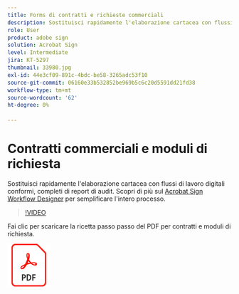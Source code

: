 ```yaml
---
title: Forms di contratti e richieste commerciali
description: Sostituisci rapidamente l'elaborazione cartacea con flussi di lavoro digitali conformi, completi di report di audit
role: User
product: adobe sign
solution: Acrobat Sign
level: Intermediate
jira: KT-5297
thumbnail: 33980.jpg
exl-id: 44e3cf09-891c-4bdc-be58-3265adc53f10
source-git-commit: 06160e33b532852be969b5c6c20d5591dd21fd38
workflow-type: tm+mt
source-wordcount: '62'
ht-degree: 0%

---
```


# Contratti commerciali e moduli di richiesta

Sostituisci rapidamente l&#39;elaborazione cartacea con flussi di lavoro digitali conformi, completi di report di audit. Scopri di più sul [Acrobat Sign Workflow Designer](../admin/building-a-custom-workflow.md) per semplificare l&#39;intero processo.

>[!VIDEO](https://video.tv.adobe.com/v/33980?quality=12&learn=on&hidetitle=true)

Fai clic per scaricare la ricetta passo passo del PDF per contratti e moduli di richiesta.

[![Scarica la PDF Recipe](../assets/acrobat_PDF_96.png)](../assets/adobe-sign_set_up_a_workflow_use_case.pdf)
